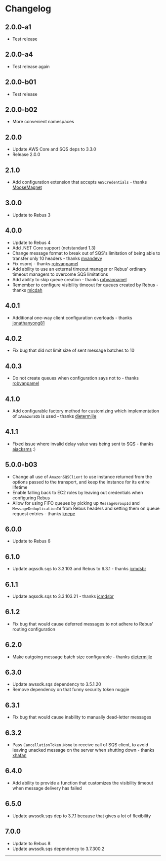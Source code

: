 # Changelog

## 2.0.0-a1
* Test release

## 2.0.0-a4
* Test release again

## 2.0.0-b01
* Test release

## 2.0.0-b02
* More convenient namespaces

## 2.0.0
* Update AWS Core and SQS deps to 3.3.0
* Release 2.0.0

## 2.1.0
* Add configuration extension that accepts `AWSCredentials` - thanks [MooseMagnet]

## 3.0.0
* Update to Rebus 3

## 4.0.0
* Update to Rebus 4
* Add .NET Core support (netstandard 1.3)
* Change message format to break out of SQS's limitation of being able to transfer only 10 headers - thanks [mvandevy]
* Fix csproj - thanks [robvanpamel]
* Add ability to use an external timeout manager or Rebus' ordinary timeout managers to overcome SQS limitations
* Add ability to skip queue creation - thanks [robvanpamel]
* Remember to configure visibility timeout for queues created by Rebus - thanks [micdah]

## 4.0.1
* Additional one-way client configuration overloads - thanks [jonathanyong81]

## 4.0.2
* Fix bug that did not limit size of sent message batches to 10

## 4.0.3
* Do not create queues when configuration says not to - thanks [robvanpamel]

## 4.1.0
* Add configurable factory method for customizing which implementation of `IAmazonSQS` is used - thanks [dietermijle]

## 4.1.1
* Fixed issue where invalid delay value was being sent to SQS - thanks [ajacksms] :)

## 5.0.0-b03
* Change all use of `AmazonSQSClient` to use instance returned from the options passed to the transport, and keep the instance for its entire lifetime
* Enable falling back to EC2 roles by leaving out credentials when configuring Rebus
* Allow for using FIFO queues by picking up `MessageGroupId` and `MessageDeduplicationId` from Rebus headers and setting them on queue request entries - thanks [knepe]

## 6.0.0
* Update to Rebus 6

## 6.1.0
* Update aqssdk.sqs to 3.3.103 and Rebus to 6.3.1 - thanks [jcmdsbr]

## 6.1.1
* Update aqssdk.sqs to 3.3.103.21 - thanks [jcmdsbr]

## 6.1.2
* Fix bug that would cause deferred messages to not adhere to Rebus' routing configuration

## 6.2.0
* Make outgoing message batch size configurable - thanks [dietermijle]

## 6.3.0
* Update awssdk.sqs dependency to 3.5.1.20
* Remove dependency on that funny security token nuggie

## 6.3.1
* Fix bug that would cause inability to manually dead-letter messages

## 6.3.2
* Pass `CancellationToken.None` to receive call of SQS client, to avoid leaving unacked message on the server when shutting down - thanks [xhafan]

## 6.4.0
* Add ability to provide a function that customizes the visibility timeout when message delivery has failed

## 6.5.0
* Update awssdk.sqs dep to 3.7.1 because that gives a lot of flexibility

## 7.0.0
* Update to Rebus 8
* Update awssdk.sqs dependency to 3.7.300.2

---

[ajacksms]: https://github.com/ajacksms
[dietermijle]: https://github.com/dietermijle
[jcmdsbr]: https://github.com/jcmdsbr
[jonathanyong81]: https://github.com/jonathanyong81
[knepe]: https://github.com/knepe
[micdah]: https://github.com/micdah
[MooseMagnet]: https://github.com/MooseMagnet
[mvandevy]: https://github.com/mvandevy
[robvanpamel]: https://github.com/robvanpamel
[xhafan]: https://github.com/xhafan